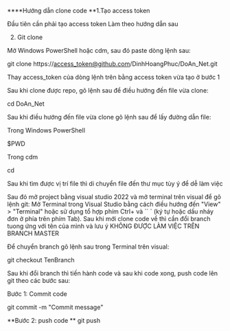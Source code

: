 ****Hướng dẫn clone code
**1.Tạo access token

Đầu tiên cần phải tạo access token Làm theo hướng dẫn sau

2. Git clone

Mở Windows PowerShell hoặc cdm, sau đó paste dòng lệnh sau:

git clone https://access_token@github.com/DinhHoangPhuc/DoAn_Net.git

Thay access_token của dòng lệnh trên bằng access token vừa tạo ở bước 1

Sau khi clone được repo, gõ lệnh sau để điều hướng đến file vừa clone:

cd DoAn_Net

Sau khi điều hướng đến file vừa clone gõ lệnh sau để lấy đường dẫn file:

Trong Windows PowerShell

$PWD

Trong cdm

cd

Sau khi tìm được vị trí file thì di chuyển file đến thư mục tùy ý để dễ làm việc

Sau đó mở project bằng visual studio 2022 và mở terminal trên visual để gõ lệnh git: Mở Terminal trong Visual Studio bằng cách điều hướng đến "View" > "Terminal" hoặc sử dụng tổ hợp phím Ctrl+ và `` ` (ký tự hoặc dấu nháy đơn ở phía trên phím Tab). Sau khi mới clone code về thì cần đổi branch tuong ứng với tên của mình và lưu ý KHÔNG ĐƯỢC LÀM VIỆC TRÊN BRANCH MASTER

Để chuyển branch gõ lệnh sau trong Terminal trên visual:

git checkout TenBranch

Sau khi đổi branch thì tiến hành code và sau khi code xong, push code lên git theo các bước sau:

Bước 1: Commit code

git commit -m "Commit message"

**Bước 2: push code
**
git push
